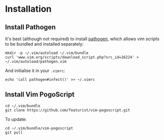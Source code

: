 # Installation

## Install Pathogen

It's best (although not required) to install [pathogen](http://www.vim.org/scripts/script.php?script_id=2332), which allows vim scripts to be bundled and installed separately:

    mkdir -p ~/.vim/autoload ~/.vim/bundle 
    curl 'www.vim.org/scripts/download_script.php?src_id=16224' > ~/.vim/autoload/pathogen.vim

And initialise it in your `.vimrc`:

    echo 'call pathogen#infect()' >> ~/.vimrc

## Install Vim PogoScript

    cd ~/.vim/bundle
    git clone https://github.com/featurist/vim-pogoscript.git

To update:

    cd ~/.vim/bundle/vim-pogoscript
    git pull
